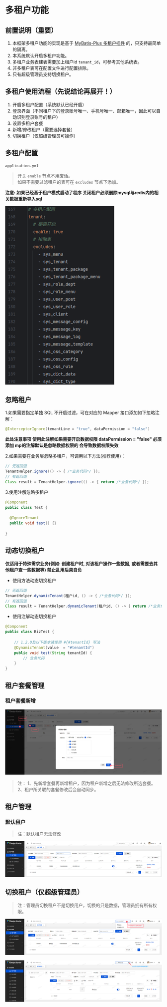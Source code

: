 # 多租户功能 <Badge type="tip" text="v1.0.4" />

## 前置说明（重要）
1. 本框架多租户功能的实现是基于 [MyBatis-Plus 多租户插件](https://baomidou.com/plugins/tenant/) 的，只支持最简单的隔离。
2. 本系统默认开启多租户功能。
3. 多租户业务表建表需要加上租户id `tenant_id`，可参考其他系统表。
4. 非多租户表可在配置文件进行配置排除。
5. 只有超级管理员支持切换租户。

## 多租户使用流程（先说结论再展开！）
1. 开启多租户配置（系统默认已经开启）
2. 登录界面（不同租户下的登录账号唯一、手机号唯一、邮箱唯一，因此可以自动识别登录账号的租户）
3. 设置多租户套餐
4. 新增/修改租户（需要选择套餐）
5. 切换租户（仅超级管理员可操作）

## 多租户配置
`application.yml`<br>

> 开关 `enable` 节点不用废话。 <br>
> 如果不需要过滤租户的表可在 `excludes` 节点下添加。

**注意: 如果已经基于租户模式启动了程序 关闭租户必须删除mysql与redis内的相关数据重新导入sql**

![img.png](../../assets/images/ruoyi-tdesign/basic/tenant/img.png)

## 忽略租户

1.如果需要指定单独 SQL 不开启过滤，可在对应的 Mapper 接口添加如下忽略注解：
```java
@InterceptorIgnore(tenantLine = "true", dataPermission = "false")
```
**此处注意事项 使用此注解如果需要开启数据权限 dataPermission = "false" 必须添加 mp的注解默认是忽略数据权限的 会导致数据权限失效**

2.如果需要在业务层忽略多租户，可调用以下方法(推荐使用)：
```java
// 无返回值
TenantHelper.ignore(() -> { /*业务代码*/ });
// 有返回值
Class result = TenantHelper.ignore(() -> { return /*业务代码*/ });
```

3.使用注解忽略多租户
```java
@Component
public class Test {

  @IgnoreTenant
  public void test() {}

}
```

## 动态切换租户

**仅适用于特殊需求业务(例如: 创建租户时, 对该租户操作一些数据, 或者需要去其他租户查一些数据等) 禁止乱用后果自负**

* 使用方法动态切换租户
```java
// 无返回值
TenantHelper.dynamicTenant(租户id, () -> { /*业务代码*/ });
// 有返回值
Class result = TenantHelper.dynamicTenant(租户id, () -> { return /*业务代码*/ });
```
* 使用注解动态切换租户
```java
@Component
public class BizTest {

    // 1.2.0及以下版本请使用 #{#tenantId} 写法
    @DynamicTenant(value  = "#tenantId")
    public void test(String tenantId) {
        // 业务代码
    }
}
```

## 租户套餐管理
### 租户套餐新增
![img_1.png](../../assets/images/ruoyi-tdesign/basic/tenant/img_1.png)

> 注：
> 1、先新增套餐再新增租户，因为租户新增之后无法修改所选套餐。
> 2、租户所关联的套餐修改后会自动同步。


## 租户管理
### 默认租户
> 注：默认租户无法修改

![img_2.png](../../assets/images/ruoyi-tdesign/basic/tenant/img_2.png)

## 切换租户（仅超级管理员）
> 注：管理员切换租户不是切换用户，切换的只是数据，管理员拥有所有权限。

![img_3.png](../../assets/images/ruoyi-tdesign/basic/tenant/img_3.png)

![img_4.png](../../assets/images/ruoyi-tdesign/basic/tenant/img_4.png)

